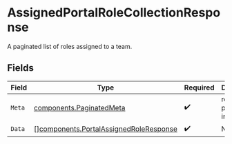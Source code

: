 # AssignedPortalRoleCollectionResponse

A paginated list of roles assigned to a team.


## Fields

| Field                                                                                            | Type                                                                                             | Required                                                                                         | Description                                                                                      |
| ------------------------------------------------------------------------------------------------ | ------------------------------------------------------------------------------------------------ | ------------------------------------------------------------------------------------------------ | ------------------------------------------------------------------------------------------------ |
| `Meta`                                                                                           | [components.PaginatedMeta](../../models/components/paginatedmeta.md)                             | :heavy_check_mark:                                                                               | returns the pagination information                                                               |
| `Data`                                                                                           | [][components.PortalAssignedRoleResponse](../../models/components/portalassignedroleresponse.md) | :heavy_check_mark:                                                                               | N/A                                                                                              |